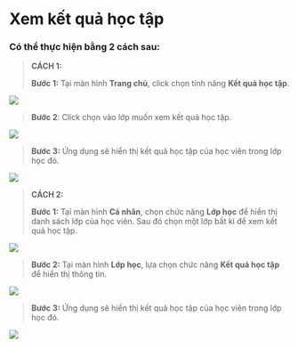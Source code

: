 # Xem kết quả học tập

### Có thể thực hiện bằng 2 cách sau:

> **CÁCH 1:**
>
> **Bước 1:** Tại màn hình **Trang chủ**, click chọn tính năng **Kết quả học tập**.

![](<../.gitbook/assets/1 (8).jpg>)

> **Bước 2**: Click chọn vào lớp muốn xem kết quả học tập.

![](<../.gitbook/assets/2 (8).jpg>)

> **Bước 3:** Ứng dụng sẽ hiển thị kết quả học tập của học viên trong lớp học đó.&#x20;

![](<../.gitbook/assets/3 (7) (1).jpg>)

> **CÁCH 2:**
>
> **Bước 1:** Tại màn hình **Cá nhân**, chọn chức năng **Lớp học** để hiển thị danh sách lớp của học viên. Sau đó chọn một lớp bất kì để xem kết quả học tập.

![](<../.gitbook/assets/7 (2).jpg>)

> **Bước 2:** Tại màn hình **Lớp học**, lựa chọn chức năng **Kết quả học tập** để hiển thị thông tin.

![](<../.gitbook/assets/8 (2).jpg>)

> **Bước 3:** Ứng dụng sẽ hiển thị kết quả học tập của học viên trong lớp học đó.&#x20;

![](<../.gitbook/assets/3 (6).jpg>)
